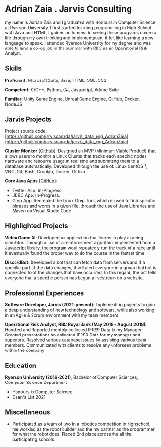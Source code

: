 # Adrian Zaia . Jarvis Consulting

my name is Adrian Zaia and I graduated with Honours in Computer Science at Ryerson University. I first started learning programming in High School with Java and HTML, I gained an interest in seeing these programs come to life through my own thinking and implementation, it felt like learning a new language to speak. I attended Ryerson University for my degree and was able to land a co-op job in the summer with RBC as an Operational Risk Analyst.

## Skills

**Proficient:** Microsoft Suite, Java, HTML, SQL, CSS

**Competent:** C/C++, Python, C#, Javascript, Adobe Suite

**Familiar:** Unity Game Engine, Unreal Game Engine, GitHub, Docker, Node.JS

## Jarvis Projects

Project source code: [https://github.com/jarviscanada/jarvis_data_eng_AdrianZaia](https://github.com/jarviscanada/jarvis_data_eng_AdrianZaia)


**Cluster Monitor** [[GitHub](https://github.com/jarviscanada/jarvis_data_eng_AdrianZaia/tree/master/linux_sql)]: Designed an MVP (Minimum Viable Product) that allows users to monitor a Linux Cluster that tracks each specific nodes hardware and resource usage in real time and submitting them to a database automatically. Developed through the use of: Linux CentOS 7, VNC, Git, Bash, Crontab, Docker, Github

**Core Java Apps** [[GitHub](https://github.com/jarviscanada/jarvis_data_eng_AdrianZaia/tree/master/core_java)]:
      
  - Twitter App: In-Progress.
  - JDBC App: In-Progress.
  - Grep App: Recreated the Linux Grep Tool, which is used to find specific phrases and words in a given file, through the use of Java Libraries and Maven on Visual Studio Code


## Highlighted Projects
**Video Game AI**: Developed an application that learns to play a racing simulator. Through a use of a reinforcement algorithim implemented from a Javascript library, the program woul repeatedly run the track of a race until it eventually found the proper way to do the course in the fastest time.

**DiscordBot**: Developed a bot that can fetch data from servers and if a specific part of the data changes, it will alert everyone in a group that bot is connected to of the changes that have occurred. In this regard, the bot tells everyone that a specific person has begun a livestream on a website.


## Professional Experiences

**Software Developer, Jarvis (2021-present)**: Implementing projects to gain a deep understanding of new technology and software, while also working in an Agile & Scrum enviornment with my team members.

**Operational Risk Analyst, RBC Royal Bank (May 2018 - August 2018)**: Handled and Reported monthly collected IFRS9 Data to my Manager. Created presentations on collected IFRS9 Data for my manager and superiors. Resolved various database issues by assisting various team members. Communicated with clients to resolve any unforseen problems within the company


## Education
**Ryerson University (2016-2021)**, Bachelor of Computer Sciences, Computer Science Department
- Honours in Computer Science
- Dean's List 2021


## Miscellaneous
- Participated as a team of two in a robotics competition in highschool, me working as the robot builder and the my partner as the programmer for what the robot does. Placed 2nd place across the all the participating schools
